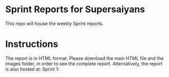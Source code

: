 # Sprint Reports for Supersaiyans
This repo will house the weekly Sprint reports.  

# Instructions
The report is in HTML format. Please download the main HTML file and the images folder, in order to see the complete report. Alternatively, the report is also hosted at: 
Sprint 1: 

  
